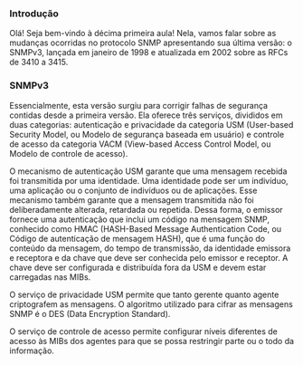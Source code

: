 ### Introdução

Olá! Seja bem-vindo à décima primeira aula! Nela, vamos falar sobre as mudanças ocorridas no protocolo SNMP apresentando sua última versão: o SNMPv3, lançada em janeiro de 1998 e atualizada em 2002 sobre as RFCs de 3410 a 3415.

### SNMPv3

Essencialmente, esta versão surgiu para corrigir falhas de segurança contidas desde a primeira versão. Ela oferece três serviços, divididos em duas categorias: autenticação e privacidade da categoria USM (User-based Security Model, ou Modelo de segurança baseada em usuário) e controle de acesso da categoria VACM (View-based Access Control Model, ou Modelo de controle de acesso).

O mecanismo de autenticação USM garante que uma mensagem recebida foi transmitida por uma identidade. Uma identidade pode ser um indivíduo, uma aplicação ou o conjunto de indivíduos ou de aplicações. Esse mecanismo também garante que a mensagem transmitida não foi deliberadamente alterada, retardada ou repetida. Dessa forma, o emissor fornece uma autenticação que inclui um código na mensagem SNMP, conhecido como HMAC (HASH-Based Message Authentication Code, ou Código de autenticação de mensagem HASH), que é uma função do conteúdo da mensagem, do tempo de transmissão, da identidade emissora e receptora e da chave que deve ser conhecida pelo emissor e receptor. A chave deve ser configurada e distribuída fora da USM e devem estar carregadas nas MIBs.

O serviço de privacidade USM permite que tanto gerente quanto agente criptografem as mensagens. O algoritmo utilizado para cifrar as mensagens SNMP é o DES (Data Encryption Standard).

O serviço de controle de acesso permite configurar níveis diferentes de acesso às MIBs dos agentes para que se possa restringir parte ou o todo da informação.